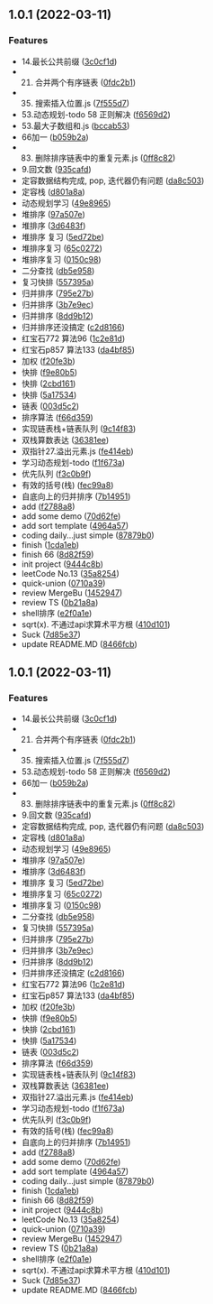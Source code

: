 ## 1.0.1 (2022-03-11)


### Features

* 14.最长公共前缀 ([3c0cf1d](https://github.com/LinkSofuny/Learn-arithmetic/commit/3c0cf1d8c5014aa8154034dea02849ff0c77890d))
* 21. 合并两个有序链表 ([0fdc2b1](https://github.com/LinkSofuny/Learn-arithmetic/commit/0fdc2b1090deffbd3518ffa0e948ce899ba58d8a))
* 35. 搜索插入位置.js ([7f555d7](https://github.com/LinkSofuny/Learn-arithmetic/commit/7f555d7d976fc9996ac9e98688564f439c619eb6))
* 53.动态规划-todo 58 正则解决 ([f6569d2](https://github.com/LinkSofuny/Learn-arithmetic/commit/f6569d297037962fc7116c8b05e6993c7cd38e3d))
* 53.最大子数组和.js ([bccab53](https://github.com/LinkSofuny/Learn-arithmetic/commit/bccab53dade75a840499bb7f07cb7b25761cbfa3))
* 66加一 ([b059b2a](https://github.com/LinkSofuny/Learn-arithmetic/commit/b059b2a76e4df945c130e255e8b3dec3fefabb49))
* 83. 删除排序链表中的重复元素.js ([0ff8c82](https://github.com/LinkSofuny/Learn-arithmetic/commit/0ff8c829cb16249b0cc5f5b70a7ae70c34ff0b7d))
* 9.回文数 ([935cafd](https://github.com/LinkSofuny/Learn-arithmetic/commit/935cafd3675016d11e28f77ba9a29a3bd751d4d6))
* 定容数据结构完成, pop, 迭代器仍有问题 ([da8c503](https://github.com/LinkSofuny/Learn-arithmetic/commit/da8c5039182588ec0103203c69e368b5c3e6fead))
* 定容栈 ([d801a8a](https://github.com/LinkSofuny/Learn-arithmetic/commit/d801a8a6f7c6142e4af32a390105f2b72c7d34f5))
* 动态规划学习 ([49e8965](https://github.com/LinkSofuny/Learn-arithmetic/commit/49e89657ee265db71d2457af80ef8811c9e3130f))
* 堆排序 ([97a507e](https://github.com/LinkSofuny/Learn-arithmetic/commit/97a507e245f108070937f3ab02d67df47f6a445c))
* 堆排序 ([3d6483f](https://github.com/LinkSofuny/Learn-arithmetic/commit/3d6483fea01c5ec7c487dbaf54d9fe905ffb8f3b))
* 堆排序 复习 ([5ed72be](https://github.com/LinkSofuny/Learn-arithmetic/commit/5ed72be8f42dcb9a0cf574b6d004e26dcfff7b35))
* 堆排序复习 ([65c0272](https://github.com/LinkSofuny/Learn-arithmetic/commit/65c02729d957c63453a504199a0259be4e3526f6))
* 堆排序复习 ([0150c98](https://github.com/LinkSofuny/Learn-arithmetic/commit/0150c98a69476bedd97d01be5f341eb12e36755e))
* 二分查找 ([db5e958](https://github.com/LinkSofuny/Learn-arithmetic/commit/db5e95896fccfd776e4991fe9595b26a806f548e))
* 复习快排 ([557395a](https://github.com/LinkSofuny/Learn-arithmetic/commit/557395a1923ef68471b99b3164057c6b2131bfc8))
* 归并排序 ([795e27b](https://github.com/LinkSofuny/Learn-arithmetic/commit/795e27b88d8559a4561bfd9680a3d5dc9cc1f5b9))
* 归并排序 ([3b7e9ec](https://github.com/LinkSofuny/Learn-arithmetic/commit/3b7e9ec3853136bac6baa14eaee59dac46350c73))
* 归并排序 ([8dd9b12](https://github.com/LinkSofuny/Learn-arithmetic/commit/8dd9b12a371d32a03765339590665feae8e961cb))
* 归并排序还没搞定 ([c2d8166](https://github.com/LinkSofuny/Learn-arithmetic/commit/c2d81669efb9f0c171daaa2509b2a5a1fbd7ea31))
* 红宝石772 算法96 ([1c2e81d](https://github.com/LinkSofuny/Learn-arithmetic/commit/1c2e81d596132a6dd4ae46ecf432a951641c79ca))
* 红宝石p857 算法133 ([da4bf85](https://github.com/LinkSofuny/Learn-arithmetic/commit/da4bf85caa7cb100464b9cdaaac0e71253d1def7))
* 加权 ([f20fe3b](https://github.com/LinkSofuny/Learn-arithmetic/commit/f20fe3bb24574b9fd8e44add4ea8b23773a68a10))
* 快排 ([f9e80b5](https://github.com/LinkSofuny/Learn-arithmetic/commit/f9e80b512604dc6c3f8d2535dd013e293b3012ed))
* 快排 ([2cbd161](https://github.com/LinkSofuny/Learn-arithmetic/commit/2cbd161ccfd11b6f75ab8098dc45073ec47227ee))
* 快排 ([5a17534](https://github.com/LinkSofuny/Learn-arithmetic/commit/5a17534cdc89e1c3ad0d3fcfeb9d9b238349e734))
* 链表 ([003d5c2](https://github.com/LinkSofuny/Learn-arithmetic/commit/003d5c218b71e642b34150365339067845d1b07a))
* 排序算法 ([f66d359](https://github.com/LinkSofuny/Learn-arithmetic/commit/f66d359d672e3fae96291a227402375c99aa1956))
* 实现链表栈+链表队列 ([9c14f83](https://github.com/LinkSofuny/Learn-arithmetic/commit/9c14f83b759847ed9eb8f639c68773023a98140e))
* 双栈算数表达 ([36381ee](https://github.com/LinkSofuny/Learn-arithmetic/commit/36381eeae3ca2c2145f6c1d251196f4e5e97eec6))
* 双指针27.溢出元素.js ([fe414eb](https://github.com/LinkSofuny/Learn-arithmetic/commit/fe414eb7fc0ff945b692929456d3813e0526d4db))
* 学习动态规划-todo ([f1f673a](https://github.com/LinkSofuny/Learn-arithmetic/commit/f1f673a5cee97f2bb291a693bc58b6b01532cbde))
* 优先队列 ([f3c0b9f](https://github.com/LinkSofuny/Learn-arithmetic/commit/f3c0b9f7023c9fb3acef05e1161f244543dbf39b))
* 有效的括号(栈) ([fec99a8](https://github.com/LinkSofuny/Learn-arithmetic/commit/fec99a86e3e72bf950922982180885650385d8e5))
* 自底向上的归并排序 ([7b14951](https://github.com/LinkSofuny/Learn-arithmetic/commit/7b14951562c041b18ae0d59095d9d5031754985e))
* add ([f2788a8](https://github.com/LinkSofuny/Learn-arithmetic/commit/f2788a8e3ef606e6b7345493f6937ab3297c8dad))
* add some demo ([70d62fe](https://github.com/LinkSofuny/Learn-arithmetic/commit/70d62fe01c3ba94be57e553b993fbd1bde84103d))
* add sort template ([4964a57](https://github.com/LinkSofuny/Learn-arithmetic/commit/4964a575404257307bf2aba7954b869fff288b4b))
* coding daily...just simple ([87879b0](https://github.com/LinkSofuny/Learn-arithmetic/commit/87879b0c8e10df33fe955517641db2467ce2a189))
* finish ([1cda1eb](https://github.com/LinkSofuny/Learn-arithmetic/commit/1cda1eb1615dfc89450b98e8fb2fbb9c9a7e449d))
* finish 66 ([8d82f59](https://github.com/LinkSofuny/Learn-arithmetic/commit/8d82f59b9da0bfd4b647ec8eb2bd40778ad1652e))
* init project ([9444c8b](https://github.com/LinkSofuny/Learn-arithmetic/commit/9444c8b486066051b33e01133817f1399dae28d4))
* leetCode No.13 ([35a8254](https://github.com/LinkSofuny/Learn-arithmetic/commit/35a825469dc0ca5d3807e912edb7ba015ac43f44))
* quick-union ([0710a39](https://github.com/LinkSofuny/Learn-arithmetic/commit/0710a3977f4da4ea4ac8324fef7bcb9c9c2ade9c))
* review MergeBu ([1452947](https://github.com/LinkSofuny/Learn-arithmetic/commit/145294790cd903de3f5ccd2d7e2055d60dc66932))
* review TS ([0b21a8a](https://github.com/LinkSofuny/Learn-arithmetic/commit/0b21a8ad077f10c3bb59c612356f000879c4eda5))
* shell排序 ([e2f0a1e](https://github.com/LinkSofuny/Learn-arithmetic/commit/e2f0a1ee20f4b5b95dec2a61cd0ce86f4235506b))
* sqrt(x). 不通过api求算术平方根 ([410d101](https://github.com/LinkSofuny/Learn-arithmetic/commit/410d101d0c93262b16bfbc9ab6e0c0d2b16448b9))
* Suck ([7d85e37](https://github.com/LinkSofuny/Learn-arithmetic/commit/7d85e3709f651c745f80dfdc43fe379df65c5ee4))
* update README.MD ([8466fcb](https://github.com/LinkSofuny/Learn-arithmetic/commit/8466fcb1ae0299067af602303d2926627d8b348a))



## 1.0.1 (2022-03-11)


### Features

* 14.最长公共前缀 ([3c0cf1d](https://github.com/LinkSofuny/Learn-arithmetic/commit/3c0cf1d8c5014aa8154034dea02849ff0c77890d))
* 21. 合并两个有序链表 ([0fdc2b1](https://github.com/LinkSofuny/Learn-arithmetic/commit/0fdc2b1090deffbd3518ffa0e948ce899ba58d8a))
* 35. 搜索插入位置.js ([7f555d7](https://github.com/LinkSofuny/Learn-arithmetic/commit/7f555d7d976fc9996ac9e98688564f439c619eb6))
* 53.动态规划-todo 58 正则解决 ([f6569d2](https://github.com/LinkSofuny/Learn-arithmetic/commit/f6569d297037962fc7116c8b05e6993c7cd38e3d))
* 66加一 ([b059b2a](https://github.com/LinkSofuny/Learn-arithmetic/commit/b059b2a76e4df945c130e255e8b3dec3fefabb49))
* 83. 删除排序链表中的重复元素.js ([0ff8c82](https://github.com/LinkSofuny/Learn-arithmetic/commit/0ff8c829cb16249b0cc5f5b70a7ae70c34ff0b7d))
* 9.回文数 ([935cafd](https://github.com/LinkSofuny/Learn-arithmetic/commit/935cafd3675016d11e28f77ba9a29a3bd751d4d6))
* 定容数据结构完成, pop, 迭代器仍有问题 ([da8c503](https://github.com/LinkSofuny/Learn-arithmetic/commit/da8c5039182588ec0103203c69e368b5c3e6fead))
* 定容栈 ([d801a8a](https://github.com/LinkSofuny/Learn-arithmetic/commit/d801a8a6f7c6142e4af32a390105f2b72c7d34f5))
* 动态规划学习 ([49e8965](https://github.com/LinkSofuny/Learn-arithmetic/commit/49e89657ee265db71d2457af80ef8811c9e3130f))
* 堆排序 ([97a507e](https://github.com/LinkSofuny/Learn-arithmetic/commit/97a507e245f108070937f3ab02d67df47f6a445c))
* 堆排序 ([3d6483f](https://github.com/LinkSofuny/Learn-arithmetic/commit/3d6483fea01c5ec7c487dbaf54d9fe905ffb8f3b))
* 堆排序 复习 ([5ed72be](https://github.com/LinkSofuny/Learn-arithmetic/commit/5ed72be8f42dcb9a0cf574b6d004e26dcfff7b35))
* 堆排序复习 ([65c0272](https://github.com/LinkSofuny/Learn-arithmetic/commit/65c02729d957c63453a504199a0259be4e3526f6))
* 堆排序复习 ([0150c98](https://github.com/LinkSofuny/Learn-arithmetic/commit/0150c98a69476bedd97d01be5f341eb12e36755e))
* 二分查找 ([db5e958](https://github.com/LinkSofuny/Learn-arithmetic/commit/db5e95896fccfd776e4991fe9595b26a806f548e))
* 复习快排 ([557395a](https://github.com/LinkSofuny/Learn-arithmetic/commit/557395a1923ef68471b99b3164057c6b2131bfc8))
* 归并排序 ([795e27b](https://github.com/LinkSofuny/Learn-arithmetic/commit/795e27b88d8559a4561bfd9680a3d5dc9cc1f5b9))
* 归并排序 ([3b7e9ec](https://github.com/LinkSofuny/Learn-arithmetic/commit/3b7e9ec3853136bac6baa14eaee59dac46350c73))
* 归并排序 ([8dd9b12](https://github.com/LinkSofuny/Learn-arithmetic/commit/8dd9b12a371d32a03765339590665feae8e961cb))
* 归并排序还没搞定 ([c2d8166](https://github.com/LinkSofuny/Learn-arithmetic/commit/c2d81669efb9f0c171daaa2509b2a5a1fbd7ea31))
* 红宝石772 算法96 ([1c2e81d](https://github.com/LinkSofuny/Learn-arithmetic/commit/1c2e81d596132a6dd4ae46ecf432a951641c79ca))
* 红宝石p857 算法133 ([da4bf85](https://github.com/LinkSofuny/Learn-arithmetic/commit/da4bf85caa7cb100464b9cdaaac0e71253d1def7))
* 加权 ([f20fe3b](https://github.com/LinkSofuny/Learn-arithmetic/commit/f20fe3bb24574b9fd8e44add4ea8b23773a68a10))
* 快排 ([f9e80b5](https://github.com/LinkSofuny/Learn-arithmetic/commit/f9e80b512604dc6c3f8d2535dd013e293b3012ed))
* 快排 ([2cbd161](https://github.com/LinkSofuny/Learn-arithmetic/commit/2cbd161ccfd11b6f75ab8098dc45073ec47227ee))
* 快排 ([5a17534](https://github.com/LinkSofuny/Learn-arithmetic/commit/5a17534cdc89e1c3ad0d3fcfeb9d9b238349e734))
* 链表 ([003d5c2](https://github.com/LinkSofuny/Learn-arithmetic/commit/003d5c218b71e642b34150365339067845d1b07a))
* 排序算法 ([f66d359](https://github.com/LinkSofuny/Learn-arithmetic/commit/f66d359d672e3fae96291a227402375c99aa1956))
* 实现链表栈+链表队列 ([9c14f83](https://github.com/LinkSofuny/Learn-arithmetic/commit/9c14f83b759847ed9eb8f639c68773023a98140e))
* 双栈算数表达 ([36381ee](https://github.com/LinkSofuny/Learn-arithmetic/commit/36381eeae3ca2c2145f6c1d251196f4e5e97eec6))
* 双指针27.溢出元素.js ([fe414eb](https://github.com/LinkSofuny/Learn-arithmetic/commit/fe414eb7fc0ff945b692929456d3813e0526d4db))
* 学习动态规划-todo ([f1f673a](https://github.com/LinkSofuny/Learn-arithmetic/commit/f1f673a5cee97f2bb291a693bc58b6b01532cbde))
* 优先队列 ([f3c0b9f](https://github.com/LinkSofuny/Learn-arithmetic/commit/f3c0b9f7023c9fb3acef05e1161f244543dbf39b))
* 有效的括号(栈) ([fec99a8](https://github.com/LinkSofuny/Learn-arithmetic/commit/fec99a86e3e72bf950922982180885650385d8e5))
* 自底向上的归并排序 ([7b14951](https://github.com/LinkSofuny/Learn-arithmetic/commit/7b14951562c041b18ae0d59095d9d5031754985e))
* add ([f2788a8](https://github.com/LinkSofuny/Learn-arithmetic/commit/f2788a8e3ef606e6b7345493f6937ab3297c8dad))
* add some demo ([70d62fe](https://github.com/LinkSofuny/Learn-arithmetic/commit/70d62fe01c3ba94be57e553b993fbd1bde84103d))
* add sort template ([4964a57](https://github.com/LinkSofuny/Learn-arithmetic/commit/4964a575404257307bf2aba7954b869fff288b4b))
* coding daily...just simple ([87879b0](https://github.com/LinkSofuny/Learn-arithmetic/commit/87879b0c8e10df33fe955517641db2467ce2a189))
* finish ([1cda1eb](https://github.com/LinkSofuny/Learn-arithmetic/commit/1cda1eb1615dfc89450b98e8fb2fbb9c9a7e449d))
* finish 66 ([8d82f59](https://github.com/LinkSofuny/Learn-arithmetic/commit/8d82f59b9da0bfd4b647ec8eb2bd40778ad1652e))
* init project ([9444c8b](https://github.com/LinkSofuny/Learn-arithmetic/commit/9444c8b486066051b33e01133817f1399dae28d4))
* leetCode No.13 ([35a8254](https://github.com/LinkSofuny/Learn-arithmetic/commit/35a825469dc0ca5d3807e912edb7ba015ac43f44))
* quick-union ([0710a39](https://github.com/LinkSofuny/Learn-arithmetic/commit/0710a3977f4da4ea4ac8324fef7bcb9c9c2ade9c))
* review MergeBu ([1452947](https://github.com/LinkSofuny/Learn-arithmetic/commit/145294790cd903de3f5ccd2d7e2055d60dc66932))
* review TS ([0b21a8a](https://github.com/LinkSofuny/Learn-arithmetic/commit/0b21a8ad077f10c3bb59c612356f000879c4eda5))
* shell排序 ([e2f0a1e](https://github.com/LinkSofuny/Learn-arithmetic/commit/e2f0a1ee20f4b5b95dec2a61cd0ce86f4235506b))
* sqrt(x). 不通过api求算术平方根 ([410d101](https://github.com/LinkSofuny/Learn-arithmetic/commit/410d101d0c93262b16bfbc9ab6e0c0d2b16448b9))
* Suck ([7d85e37](https://github.com/LinkSofuny/Learn-arithmetic/commit/7d85e3709f651c745f80dfdc43fe379df65c5ee4))
* update README.MD ([8466fcb](https://github.com/LinkSofuny/Learn-arithmetic/commit/8466fcb1ae0299067af602303d2926627d8b348a))



